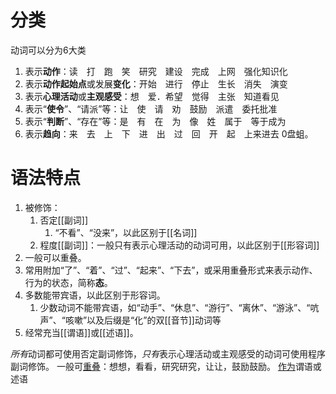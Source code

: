 # 分类
动词可以分为6大类
1. 表示**动作**：读　打　跑　笑　研究　建设　完成　上网　强化知识化
2. 表示**动作起始点**或发展**变化**：开始　进行　停止　生长　消失　演变
3. 表示**心理活动**或**主观感受**：想　爱．希望　觉得　主张　知道看见
4. 表示“**使令**”、“请派”等：让　使　请　劝　鼓励　派遣　委托批准
5. 表示“**判断**”、“存在”等：是　有　在　为　像　姓　属于　等于成为
6. 表示**趋向**：来　去　上　下　进　出　过　回　开　起　上来进去
0盘蛆。
# 语法特点
1. 被修饰：
	1. 否定[[副词]] 
		1. “不看”、“没来”，以此区别于[[名词]]
	2. 程度[[副词]]：一般只有表示心理活动的动词可用，以此区别于[[形容词]]
2. 一般可以重叠。
3. 常用附加“了”、“着”、“过”、“起来”、“下去”，或采用重叠形式来表示动作、行为的状态，简称**态**。
4. 多数能带宾语，以此区别于形容词。
	1. 少数动词不能带宾语，如“动手”、“休息”、“游行”、“离休”、“游泳”、“吭声”、“咳嗽”以及后缀是“化”的双[[音节]]动词等
5. 经常充当[[谓语]]或[[述语]]。

*所有*动词都可使用否定副词修饰，*只有*表示心理活动或主观感受的动词可使用程序副词修饰。
一般可<u>重叠</u>：想想，看看，研究研究，让让，鼓励鼓励。
<u>作为</u>谓语或述语